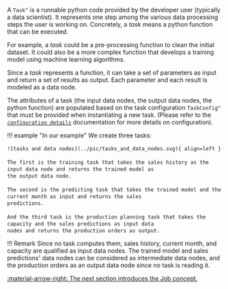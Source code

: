 A `Task^` is a runnable python code provided by the developer user
(typically
a data scientist). It represents one step among the various data processing steps the user is working on. Concretely, a
_task_ means a python function that can be executed.

For example, a _task_ could be a pre-processing function to clean the initial dataset. It could also be a more complex
function that develops a training model using machine learning algorithms.

Since a _task_ represents a function, it can take a set of parameters as input and return a set of results as output.
Each parameter and each result is modeled as a data node.


The attributes of a task (the input data nodes, the output data nodes, the python function) are populated based on
the task configuration `TaskConfig^` that must be provided when instantiating a new task. (Please refer to the
[`configuration details`](../config/task-config) documentation for more details on configuration).

!!! example "In our example"
    We create three tasks:

    ![tasks and data nodes](../pic/tasks_and_data_nodes.svg){ align=left }

    The first is the training task that takes the sales history as the input data node and returns the trained model as
    the output data node.

    The second is the predicting task that takes the trained model and the current month as input and returns the sales
    predictions.

    And the third task is the production planning task that takes the capacity and the sales predictions as input data
    nodes and returns the production orders as output.


!!! Remark
    Since no  task computes them, sales history, current month, and capacity are qualified as input data nodes.
    The trained model and sales predictions' data nodes can be considered as intermediate data nodes, and the production
    orders as an output data node since no task is reading it.


[:material-arrow-right: The next section introduces the Job concept.](job.md)
